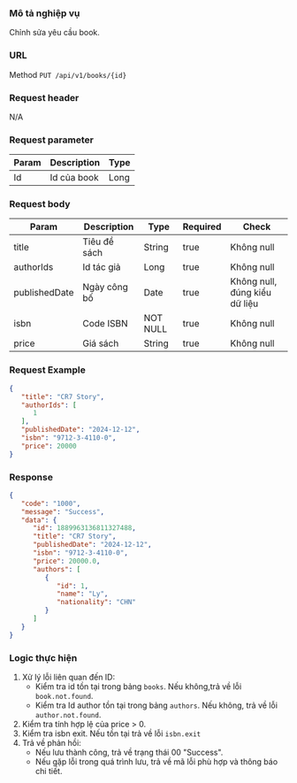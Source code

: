 ### Mô tả nghiệp vụ

Chỉnh sửa yêu cầu book.

### URL

Method `PUT /api/v1/books/{id}`

### Request header

N/A

### Request parameter

| Param | Description | Type |
|-------|-------------|------|
| Id    | Id của book | Long |

### Request body

| Param         | Description  | Type     | Required | Check                         |
|---------------|--------------|----------|----------|-------------------------------|
| title         | Tiêu đề sách | String   | true     | Không null                    |
| authorIds     | Id tác giả   | Long     | true     | Không null                    |
| publishedDate | Ngày công bố | Date     | true     | Không null, đúng kiểu dữ liệu |
| isbn          | Code ISBN    | NOT NULL | true     | Không null                    |
| price         | Giá sách     | String   | true     | Không null                    |

### Request Example

```json
{
   "title": "CR7 Story",
   "authorIds": [
      1
   ],
   "publishedDate": "2024-12-12",
   "isbn": "9712-3-4110-0",
   "price": 20000
}
```

### Response

```json
{
   "code": "1000",
   "message": "Success",
   "data": {
      "id": 1889963136811327488,
      "title": "CR7 Story",
      "publishedDate": "2024-12-12",
      "isbn": "9712-3-4110-0",
      "price": 20000.0,
      "authors": [
         {
            "id": 1,
            "name": "Ly",
            "nationality": "CHN"
         }
      ]
   }
}
```

### Logic thực hiện

1. Xử lý lỗi liên quan đến ID:
    - Kiểm tra id tồn tại trong bảng `books`. Nếu không,trả về lỗi `book.not.found`.
    - Kiểm tra Id author tồn tại trong bảng `authors`. Nếu không, trả về lỗi `author.not.found`.
2. Kiểm tra tính hợp lệ của price > 0.
3. Kiểm tra isbn exit. Nếu tồn tại trả về lỗi `isbn.exit`
3. Trả về phản hồi:
    - Nếu lưu thành công, trả về trạng thái 00 "Success".
    - Nếu gặp lỗi trong quá trình lưu, trả về mã lỗi phù hợp và thông báo chi tiết.